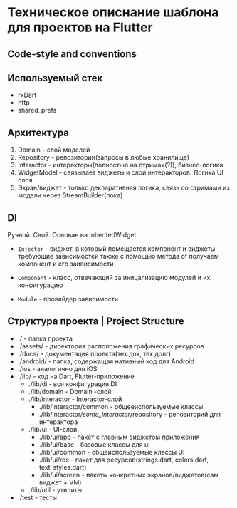 # Техническое описнание шаблона для проектов на Flutter

## Code-style and conventions

## Используемый стек

* rxDart
* http
* shared_prefs

## Архитектура

1. Domain - слой моделей
2. Repository - репозитории(запросы в любые хранилища)
3. Interactor - интеракторы(полностью на стримах(?)), бизнес-логика
4. WidgetModel - связывает виджеты и слой интеракторов. Логика UI слоя
5. Экран/виджет - только декларативная логика, связь со стримами из модели через StreamBuilder(пока)

## DI

Ручной. Свой.
Основан на InheritedWidget.
 - `Injector` - виджет, в который помещается  компонент и виджеты требующие зависимостей
    также с помощью метода of получаем компонент и его заивисимости

 - `Component` - класс, отвечающий за иницализацию модулей и их конфигурацию
 - `Module` - провайдер зависимости


## Структура проекта | Project Structure

- ./ - папка проекта
- ./assets/ - директория расположения графических ресурсов
- ./docs/ - документация проекта(тех.док, тех.долг)
- ./android/ - папка, содержащая нативный код для Android
- ./ios - аналогично для iOS
- ./lib/ - код на Dart, Flutter-приложение
    - ./lib/di - вся конфигурация DI
    - ./lib/domain - Domain -слой
    - ./lib/interactor - Interactor-слой
        - ./lib/interactor/common - общееиспользуемые классы
        - ./lib/interactor/*some_interactor*/repository - репозиторий для интерактора
    - ./lib/ui - UI-слой
        - ./lib/ui/app - пакет с главным виджетом приложения
        - ./lib/ui/base - базовые классы для ui
        - ./lib/ui/common - общеиспользуемые классы UI
        - ./lib/ui/res - пакет для ресурсов(strings.dart, colors.dart, text_styles.dart)
        - ./lib/ui/screen - пакеты конкретных экранов/виджетов(сам виджет + VM)
    - ./lib/util - утилиты
- ./test - тесты


